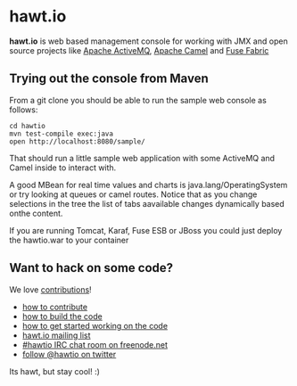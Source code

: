 # hawt.io

**hawt.io** is web based management console for working with JMX and open source projects like [Apache ActiveMQ](http://activemq.apache.org/), [Apache Camel](http://camel.apache.org/) and [Fuse Fabric](http://fuse.fusesource.org/fabric/)

## Trying out the console from Maven

From a git clone you should be able to run the sample web console as follows:

    cd hawtio
    mvn test-compile exec:java
    open http://localhost:8080/sample/

That should run a little sample web application with some ActiveMQ and Camel inside to interact with.

A good MBean for real time values and charts is java.lang/OperatingSystem or try looking at queues or camel routes. Notice that as you change selections in the tree the list of tabs aavailable changes dynamically based onthe content.

If you are running Tomcat, Karaf, Fuse ESB or JBoss you could just deploy the hawtio.war to your container

## Want to hack on some code?

We love [contributions](https://github.com/hawtio/hawtio/blob/master/CONTRIBUTING.md)!

* [how to contribute](https://github.com/hawtio/hawtio/blob/master/CONTRIBUTING.md)
* [how to build the code](https://github.com/hawtio/hawtio/blob/master/BUILDING.md)
* [how to get started working on the code](https://github.com/hawtio/hawtio/blob/master/DEVELOPERS.md)
* [hawt.io mailing list](https://groups.google.com/d/forum/hawtio)
* [#hawtio IRC chat room on freenode.net](http://webchat.freenode.net/?channels=hawtio&uio=d4)
* [follow @hawtio on twitter](https://twitter.com/hawtio)

Its hawt, but stay cool! :)
